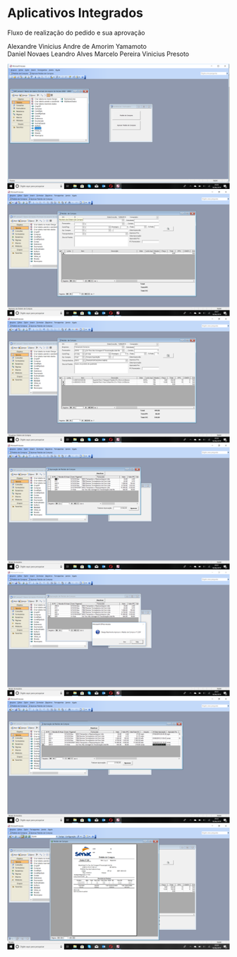 # Aplicativos Integrados

Fluxo de realização do pedido e sua aprovação

Alexandre Vinicius
Andre de Amorim Yamamoto  
Daniel Novaes
Leandro Alves
Marcelo Pereira
Vinicius Presoto

![](https://github.com/aayandre/TADSERPSAP/blob/master/Captura%20de%20Tela%20(2).png)
![](https://github.com/aayandre/TADSERPSAP/blob/master/Captura%20de%20Tela%20(3).png)
![](https://github.com/aayandre/TADSERPSAP/blob/master/Captura%20de%20Tela%20(4).png)
![](https://github.com/aayandre/TADSERPSAP/blob/master/Captura%20de%20Tela%20(5).png)
![](https://github.com/aayandre/TADSERPSAP/blob/master/Captura%20de%20Tela%20(6).png)
![](https://github.com/aayandre/TADSERPSAP/blob/master/Captura%20de%20Tela%20(7).png)
![](https://github.com/aayandre/TADSERPSAP/blob/master/Captura%20de%20Tela%20(8).png)
